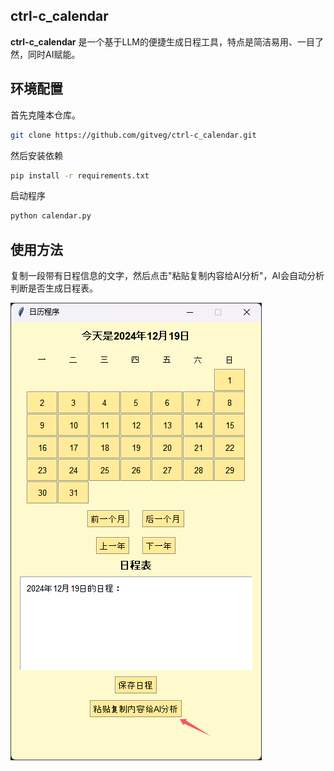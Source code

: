 ## ctrl-c_calendar


**ctrl-c_calendar** 是一个基于LLM的便捷生成日程工具，特点是简洁易用、一目了然，同时AI赋能。

## 环境配置

首先克隆本仓库。

```bash
git clone https://github.com/gitveg/ctrl-c_calendar.git
```

然后安装依赖
```bash
pip install -r requirements.txt
```

启动程序
```bash
python calendar.py
```

## 使用方法

复制一段带有日程信息的文字，然后点击"粘贴复制内容给AI分析"，AI会自动分析判断是否生成日程表。

![usage](./assets/usage.png)

<!-- ![替代文本](<img src="图片链接" alt="替代文本" style="width: 100px; height: 100px; display: block; margin-left: auto; margin-right: auto;" />) -->
